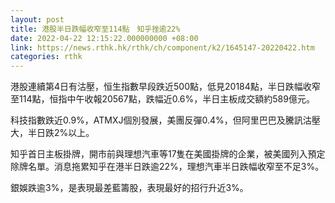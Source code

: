 ```yaml
---
layout: post
title: 港股半日跌幅收窄至114點　知乎挫逾22%
date: 2022-04-22 12:15:22.000000000 +08:00
link: https://news.rthk.hk/rthk/ch/component/k2/1645147-20220422.htm
categories: rthk
---
```


港股連續第4日有沽壓，恒生指數早段跌近500點，低見20184點，半日跌幅收窄至114點，恒指中午收報20567點，跌幅近0.6%，半日主板成交額約589億元。

科技指數跌近0.9%，ATMXJ個別發展，美團反彈0.4%，但阿里巴巴及騰訊沽壓大，半日跌2%以上。

知乎首日主板掛牌，開市前與理想汽車等17隻在美國掛牌的企業，被美國列入預定除牌名單。消息拖累知乎在港半日跌逾22%，理想汽車半日跌幅收窄至不足3%。

銀娛跌逾3%，是表現最差藍籌股，表現最好的招行升近3%。
